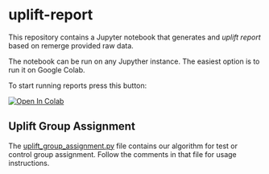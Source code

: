 # uplift-report

This repository contains a Jupyter notebook that generates and *uplift report* based on remerge provided raw data.

The notebook can be run on any Jupyther instance. The easiest option is to run it on Google Colab.

To start running reports  press this button:

[![Open In Colab](https://colab.research.google.com/assets/colab-badge.svg)](https://colab.research.google.com/github/remerge/uplift-report/blob/master/uplift_report.ipynb)

## Uplift Group Assignment

The [uplift_group_assignment.py](https://github.com/remerge/uplift-report/blob/master/uplift_group_assignment.py)
file contains our algorithm for test or control group assignment.
Follow the comments in that file for usage instructions.
